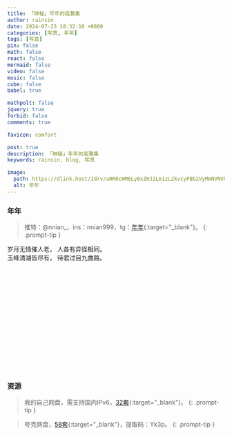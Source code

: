 ```yaml
---
title: 「神秘」年年的高雅集
author: rainsin
date: 2024-07-23 18:32:10 +0800
categories: [写真, 年年]
tags: [写真]
pin: false
math: false
react: false
mermaid: false
video: false
music: false
cube: false
babel: true

mathpolt: false
jquery: true
forbid: false
comments: true

favicon: comfort

post: true
description: 「神秘」年年的高雅集
keywords: rainsin, blog, 写真

image:
  path: https://dlink.host/1drv/aHR0cHM6Ly8xZHJ2Lm1zL2kvcyFBb2VyMmNVNVNsT0ZpUDAzX1VIUGhPdDRpTTVlM0E_ZT1lODI1NVM.jpg
  alt: 年年
---
```


<style>
    .gallery-wrap {
  display: flex;
  flex-direction: row;
  width: 100%;
  aspect-ratio: 1/0.5;
}

.item {
  flex: 1;
  height: 100%;
  background-position: center;
  background-size: cover;
  background-repeat: none;
  transition: flex 0.8s ease;
}

.item:hover {
    flex: 7;
}

.item-1 {
  background-image: url('https://dlink.host/1drv/aHR0cHM6Ly8xZHJ2Lm1zL2kvcyFBb2VyMmNVNVNsT0ZpUHMtTlVqQk9lcFoxRHA2Vmc_ZT1jQmJTNmc.jpg');
}

.item-2 {
  background-image: url('https://dlink.host/1drv/aHR0cHM6Ly8xZHJ2Lm1zL2kvcyFBb2VyMmNVNVNsT0ZpUDB6NjcxZEoyN044UnF1N1E_ZT1uNWZwYWI.jpg');
}

.item-3 {
  background-image: url('https://dlink.host/1drv/aHR0cHM6Ly8xZHJ2Lm1zL2kvcyFBb2VyMmNVNVNsT0ZpUDA0OFAycWxWQzdpNERyUGc_ZT1Ea2ZqQWI.jpg');
}

.item-4 {
  background-image: url('https://dlink.host/1drv/aHR0cHM6Ly8xZHJ2Lm1zL2kvcyFBb2VyMmNVNVNsT0ZpUHdWODhCQVY0ZVhMU3FrUlE_ZT1Jb1FBak4.jpg');
}

.item-5 {
  background-image: url('https://dlink.host/1drv/aHR0cHM6Ly8xZHJ2Lm1zL2kvcyFBb2VyMmNVNVNsT0ZpUDB5WnBYeXAtQzZrZS1OTlE_ZT05aEZGbjE.jpg');
}

.item-6 {
  background-image: url('https://dlink.host/1drv/aHR0cHM6Ly8xZHJ2Lm1zL2kvcyFBb2VyMmNVNVNsT0ZpUDAwdjg0dkNPQjNaME1HeVE_ZT0wMXRXcmw.jpg');
}
</style>

<link rel="stylesheet" href="/assets/post/nian/index.css"/>

### 年年

> 推特：@nnian_，ins：nnian999，tg：[年年](https://t.me/nainbao){:target="_blank"}。
{: .prompt-tip }

<div class="poem-box">
<div>
 <span>岁月无情催人老，</span>
 <span>人各有异径相同。</span>
</div>
<div>
 <span>玉峰清湖皆尽有，</span>
 <span>待君过目九曲路。</span>
</div>
</div>

<div class="gallery-wrap">
    <div class="item item-1"></div>
    <div class="item item-2"></div>
    <div class="item item-3"></div>
    <div class="item item-4"></div>
    <div class="item item-5"></div>
    <div class="item item-6"></div>
</div>

### 资源

> 我的自己网盘，需支持国内IPv6，[32套](https://pan.rainsin.cn:2000/blog/%E5%86%99%E7%9C%9F/%E5%B9%B4%E5%B9%B4){:target="_blank"}。
{: .prompt-tip }

> 夸克网盘，[58套](https://pan.quark.cn/s/0934befa985d){:target="_blank"}，提取码：Yk3p。
{: .prompt-tip }
